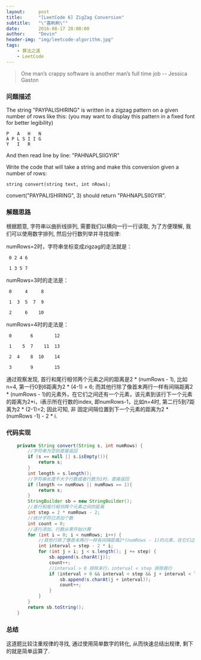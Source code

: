 ```yaml
---
layout:     post
title:      "[LeetCode 6] ZigZag Conversion"
subtitle:   "\"喜刷刷\""
date:       2016-08-17 20:00:00
author:     "Devin"
header-img: "img/leetcode-algorithm.jpg"
tags:
    - 算法之道
    - LeetCode
---
```


> One man’s crappy software is another man’s full time job  -- Jessica Gaston 

### 问题描述

The string "PAYPALISHIRING" is written in a zigzag pattern on a given number of rows like this: (you may want to display this pattern in a fixed font for better legibility) 

	P   A   H   N
	A P L S I I G
	Y   I   R

And then read line by line: "PAHNAPLSIIGYIR"

Write the code that will take a string and make this conversion given a number of rows:

`string convert(string text, int nRows);`

convert("PAYPALISHIRING", 3) should return "PAHNAPLSIIGYIR". 

### 解题思路

根据题意, 字符串以曲折线排列, 需要我们以横向一行一行读取, 为了方便理解, 我们可以使用数字排列, 然后分行数列举并寻找规律:

numRows=2时，字符串坐标变成zigzag的走法就是：

	 0 2 4 6

	 1 3 5 7

numRows=3时的走法是：

	 0     4     8

	 1  3  5  7  9

	 2     6    10

numRows=4时的走法是：

	 0       6        12

	 1    5  7    11  13

	 2  4    8  10    14

	 3       9        15 

通过观察发现, 首行和尾行相邻两个元素之间的距离是2 * (numRows - 1), 比如n=4, 第一行0到6距离为2 * (4-1) = 6; 而其他行除了像首末两行一样有间隔距离2 * (numRows - 1)的元素外，在它们之间还有一个元素，该元素到该行下一个元素的距离为2*i，i表示所在行数的index, 即numRows-1，比如n=4时, 第二行5到7距离为2 * (2-1)=2; 因此可知, 非 固定间隔位置到下一个元素的距离为2 * (numRows -1) - 2 * i.

### 代码实现

```java
    private String convert(String s, int numRows) {
        //字符串为空则直接返回
        if (s == null || s.isEmpty()){
            return s;
        }
        int length = s.length();
        //字符串长度不大于行数或者行数为1时，直接返回
        if (length <= numRows || numRows == 1){
            return s;
        }
        StringBuilder sb = new StringBuilder();
        //首行和尾行相邻两个元素之间的距离
        int step = 2 * numRows - 2;
        //统计字符已添加个数
        int count = 0;
        //逐行添加，行数从零开始计算
        for (int i = 0; i < numRows; i++) {
            //其他行除了像首末两行一样有间隔距离2*(numRows - 1)的元素，在它们之间还有一个元素，该元素到该行下一个元素的距离为2*i，i为所在行数，所以可知固定间隔位置到下一个元素的距离为2*(numRows -1) - 2*i，即step - interval;
            int interval = step - 2 * i;
            for (int j = i; j < s.length(); j += step) {
                sb.append(s.charAt(j));
                count++;
                //interval > 0 排除末行，interval < step 排除首行
                if (interval > 0 && interval < step && j + interval < length && count < length){
                    sb.append(s.charAt(j + interval));
                    count++;
                }
            }
        }
        return sb.toString();
    }
```

### 总结

这道题比较注重规律的寻找, 通过使用简单数字的转化, 从而快速总结出规律, 剩下的就是简单运算了.